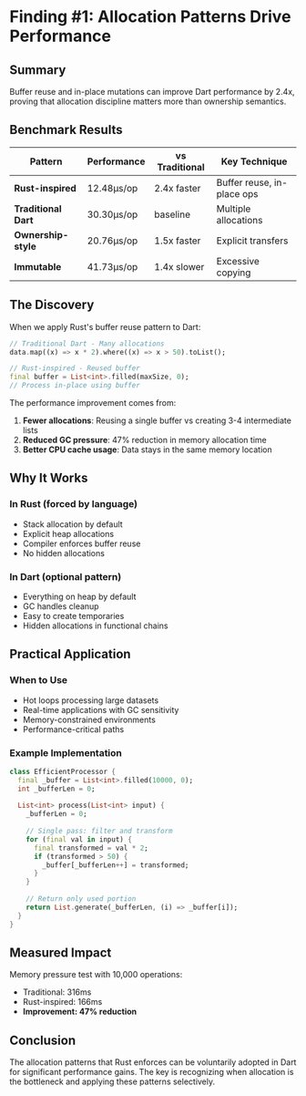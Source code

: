 # Finding #1: Allocation Patterns Drive Performance

## Summary
Buffer reuse and in-place mutations can improve Dart performance by 2.4x, proving that allocation discipline matters more than ownership semantics.

## Benchmark Results

| Pattern | Performance | vs Traditional | Key Technique |
|---------|------------|----------------|---------------|
| **Rust-inspired** | 12.48μs/op | 2.4x faster | Buffer reuse, in-place ops |
| **Traditional Dart** | 30.30μs/op | baseline | Multiple allocations |
| **Ownership-style** | 20.76μs/op | 1.5x faster | Explicit transfers |
| **Immutable** | 41.73μs/op | 1.4x slower | Excessive copying |

## The Discovery

When we apply Rust's buffer reuse pattern to Dart:
```dart
// Traditional Dart - Many allocations
data.map((x) => x * 2).where((x) => x > 50).toList();

// Rust-inspired - Reused buffer
final buffer = List<int>.filled(maxSize, 0);
// Process in-place using buffer
```

The performance improvement comes from:
1. **Fewer allocations**: Reusing a single buffer vs creating 3-4 intermediate lists
2. **Reduced GC pressure**: 47% reduction in memory allocation time
3. **Better CPU cache usage**: Data stays in the same memory location

## Why It Works

### In Rust (forced by language)
- Stack allocation by default
- Explicit heap allocations
- Compiler enforces buffer reuse
- No hidden allocations

### In Dart (optional pattern)
- Everything on heap by default
- GC handles cleanup
- Easy to create temporaries
- Hidden allocations in functional chains

## Practical Application

### When to Use
- Hot loops processing large datasets
- Real-time applications with GC sensitivity
- Memory-constrained environments
- Performance-critical paths

### Example Implementation
```dart
class EfficientProcessor {
  final _buffer = List<int>.filled(10000, 0);
  int _bufferLen = 0;
  
  List<int> process(List<int> input) {
    _bufferLen = 0;
    
    // Single pass: filter and transform
    for (final val in input) {
      final transformed = val * 2;
      if (transformed > 50) {
        _buffer[_bufferLen++] = transformed;
      }
    }
    
    // Return only used portion
    return List.generate(_bufferLen, (i) => _buffer[i]);
  }
}
```

## Measured Impact

Memory pressure test with 10,000 operations:
- Traditional: 316ms
- Rust-inspired: 166ms
- **Improvement: 47% reduction**

## Conclusion

The allocation patterns that Rust enforces can be voluntarily adopted in Dart for significant performance gains. The key is recognizing when allocation is the bottleneck and applying these patterns selectively.